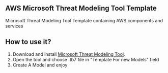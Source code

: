 ## AWS Microsoft Threat Modeling Tool Template
Microsoft Threat Modeling Tool Template containing AWS components and services

## How to use it?
1. Download and install [Microsoft Threat Modeling Tool](https://aka.ms/threatmodelingtool "Microsoft Threat Modeling Tool").
2. Open the tool and choose .tb7 file in "Template For new Models" field
3. Create A Model and enjoy

